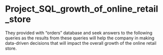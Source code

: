 # Project_SQL_growth_of_online_retail_store
They provided with “orders” database and seek answers to the following queries as the results from these queries will help the company in making data-driven decisions that will impact the overall growth of the online retail store.
